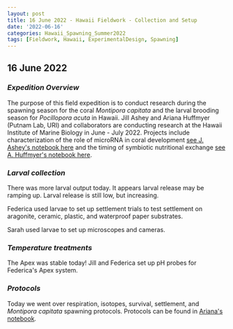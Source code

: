 ```yaml
---
layout: post
title: 16 June 2022 - Hawaii Fieldwork - Collection and Setup
date: '2022-06-16'
categories: Hawaii_Spawning_Summer2022
tags: [Fieldwork, Hawaii, ExperimentalDesign, Spawning]
---
```


## 16 June 2022

### *Expedition Overview*  

The purpose of this field expedition is to conduct research during the spawning season for the coral *Montipora capitata* and the larval brooding season for *Pocillopora acuta* in Hawaii. Jill Ashey and Ariana Huffmyer (Putnam Lab, URI) and collaborators are conducting research at the Hawaii Institute of Marine Biology in June - July 2022. Projects include characterization of the role of microRNA in coral development [see J. Ashey's notebook here](https://jillashey.github.io/JillAshey_Putnam_Lab_Notebook/) and the timing of symbiotic nutritional exchange [see A. Huffmyer's notebook here](https://ahuffmyer.github.io/ASH_Putnam_Lab_Notebook/). 

### *Larval collection*  

There was more larval output today. It appears larval release may be ramping up. Larval release is still low, but increasing. 

Federica used larvae to set up settlement trials to test settlement on aragonite, ceramic, plastic, and waterproof paper substrates. 

Sarah used larvae to set up microscopes and cameras.       

### *Temperature treatments*   

The Apex was stable today! Jill and Federica set up pH probes for Federica's Apex system.  

### *Protocols*   

Today we went over respiration, isotopes, survival, settlement, and *Montipora capitata* spawning protocols. Protocols can be found in [Ariana's notebook](https://jillashey.github.io/JillAshey_Putnam_Lab_Notebook/).   